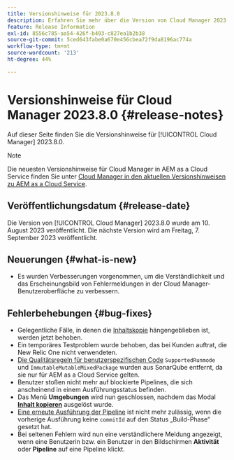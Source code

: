 ```yaml
---
title: Versionshinweise für 2023.8.0
description: Erfahren Sie mehr über die Version von Cloud Manager 2023.8.0.
feature: Release Information
exl-id: 8556c785-aa54-426f-b493-c827ea1b2b38
source-git-commit: 5ced643fabe0a670e456cbea72f9da8196ac774a
workflow-type: tm+mt
source-wordcount: '213'
ht-degree: 44%

---
```


# Versionshinweise für Cloud Manager 2023.8.0 {#release-notes}

Auf dieser Seite finden Sie die Versionshinweise für [!UICONTROL Cloud Manager] 2023.8.0.

>[!NOTE]
>
>Die neuesten Versionshinweise für Cloud Manager in AEM as a Cloud Service finden Sie unter [Cloud Manager in den aktuellen Versionshinweisen zu AEM as a Cloud Service](https://experienceleague.adobe.com/en/docs/experience-manager-cloud-service/content/release-notes/cloud-manager/current).

## Veröffentlichungsdatum {#release-date}

Die Version von [!UICONTROL Cloud Manager] 2023.8.0 wurde am 10. August 2023 veröffentlicht. Die nächste Version wird am Freitag, 7. September 2023 veröffentlicht.

## Neuerungen {#what-is-new}

* Es wurden Verbesserungen vorgenommen, um die Verständlichkeit und das Erscheinungsbild von Fehlermeldungen in der Cloud Manager-Benutzeroberfläche zu verbessern.

## Fehlerbehebungen {#bug-fixes}

* Gelegentliche Fälle, in denen die [Inhaltskopie](/help/using/content-copy.md) hängengeblieben ist, werden jetzt behoben.
* Ein temporäres Testproblem wurde behoben, das bei Kunden auftrat, die New Relic One nicht verwendeten.
* [Die Qualitätsregeln für benutzerspezifischen Code](/help/using/custom-code-quality-rules.md) `SupportedRunmode` und `ImmutableMutableMixedPackage` wurden aus SonarQube entfernt, da sie nur für AEM as a Cloud Service gelten.
* Benutzer stoßen nicht mehr auf blockierte Pipelines, die sich anscheinend in einem Ausführungsstatus befinden.
* Das Menü **Umgebungen** wird nun geschlossen, nachdem das Modal **[Inhalt kopieren](/help/using/content-copy.md)** ausgelöst wurde.
* [Eine erneute Ausführung der Pipeline](/help/using/code-deployment.md#reexecute-deployment) ist nicht mehr zulässig, wenn die vorherige Ausführung keine `commitId` auf den Status „Build-Phase“ gesetzt hat.
* Bei seltenen Fehlern wird nun eine verständlichere Meldung angezeigt, wenn eine Benutzerin bzw. ein Benutzer in den Bildschirmen **Aktivität** oder **Pipeline** auf eine Pipeline klickt.
